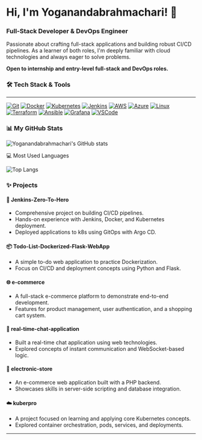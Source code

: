 # Hi, I'm Yoganandabrahmachari! 👋

### Full-Stack Developer & DevOps Engineer

Passionate about crafting full-stack applications and building robust CI/CD pipelines. As a learner of both roles, I'm deeply familiar with cloud technologies and always eager to solve problems.

**Open to internship and entry-level full-stack and DevOps roles.**

### 🛠 Tech Stack & Tools


---

[![Git](https://img.shields.io/badge/git-F05032?style=for-the-badge&logo=git&logoColor=white)](https://git-scm.com/)
[![Docker](https://img.shields.io/badge/docker-2496ED?style=for-the-badge&logo=docker&logoColor=white)](https://www.docker.com/)
[![Kubernetes](https://img.shields.io/badge/kubernetes-326CE5?style=for-the-badge&logo=kubernetes&logoColor=white)](https://kubernetes.io/)
[![Jenkins](https://img.shields.io/badge/jenkins-D24939?style=for-the-badge&logo=jenkins&logoColor=white)](https://www.jenkins.io/)
[![AWS](https://img.shields.io/badge/aws-232F3E?style=for-the-badge&logo=amazon-aws&logoColor=white)](https://aws.amazon.com/)
[![Azure](https://img.shields.io/badge/azure-0078D4?style=for-the-badge&logo=microsoft-azure&logoColor=white)](https://azure.microsoft.com/)
[![Linux](https://img.shields.io/badge/linux-FCC624?style=for-the-badge&logo=linux&logoColor=black)](https://www.linux.org/)
[![Terraform](https://img.shields.io/badge/terraform-7B42BC?style=for-the-badge&logo=terraform&logoColor=white)](https://www.terraform.io/)
[![Ansible](https://img.shields.io/badge/ansible-EE0000?style=for-the-badge&logo=ansible&logoColor=white)](https://www.ansible.com/)
[![Grafana](https://img.shields.io/badge/grafana-F46800?style=for-the-badge&logo=grafana&logoColor=white)](https://grafana.com/)
[![VSCode](https://img.shields.io/badge/vscode-007ACC?style=for-the-badge&logo=visual-studio-code&logoColor=white)](https://code.visualstudio.com/)

### 📊 My GitHub Stats

![Yoganandabrahmachari's GitHub stats](https://github-readme-stats.vercel.app/api?username=yoganandabrahmachari&show_icons=true&theme=dark)

💻 Most Used Languages

![Top Langs](https://github-readme-stats.vercel.app/api/top-langs/?username=yoganandabrahmachari&theme=dark)

### ✨ Projects

#### 🚀 **Jenkins-Zero-To-Hero**
* Comprehensive project on building CI/CD pipelines.
* Hands-on experience with Jenkins, Docker, and Kubernetes deployment.
* Deployed applications to k8s using GitOps with Argo CD.

#### 📦 **Todo-List-Dockerized-Flask-WebApp**
* A simple to-do web application to practice Dockerization.
* Focus on CI/CD and deployment concepts using Python and Flask.

#### 🌐 **e-commerce**
* A full-stack e-commerce platform to demonstrate end-to-end development.
* Features for product management, user authentication, and a shopping cart system.

#### 💬 **real-time-chat-application**
* Built a real-time chat application using web technologies.
* Explored concepts of instant communication and WebSocket-based logic.

#### 🛒 **electronic-store**
* An e-commerce web application built with a PHP backend.
* Showcases skills in server-side scripting and database integration.

#### ☁️ **kuberpro**
* A project focused on learning and applying core Kubernetes concepts.
* Explored container orchestration, pods, services, and deployments.

---
